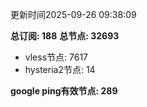 更新时间2025-09-26 09:38:09

**总订阅: 188**
**总节点: 32693**
- vless节点: 7617
- hysteria2节点: 14

**google ping有效节点: 289**
